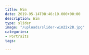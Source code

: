 ```yaml
---
title: Wim
date: 2019-05-14T08:46:10.000+00:00
description: Wim
type: slider
image: "/uploads/slider-wim22x28.jpg"
categories:
- Portraits
tags:

---
```

